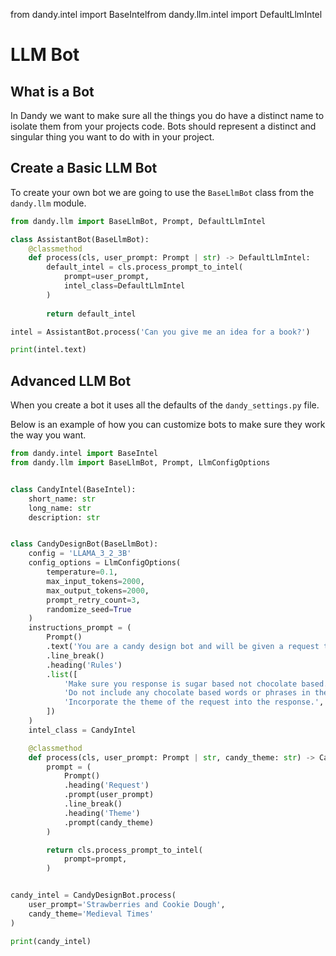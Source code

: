 from dandy.intel import BaseIntelfrom dandy.llm.intel import DefaultLlmIntel

# LLM Bot

## What is a Bot

In Dandy we want to make sure all the things you do have a distinct name to isolate them from your projects code.
Bots should represent a distinct and singular thing you want to do with in your project.

## Create a Basic LLM Bot

To create your own bot we are going to use the `BaseLlmBot` class from the `dandy.llm` module.

```python exec="True" source="above" source="material-block" session="llm_bot"
from dandy.llm import BaseLlmBot, Prompt, DefaultLlmIntel

class AssistantBot(BaseLlmBot):
    @classmethod
    def process(cls, user_prompt: Prompt | str) -> DefaultLlmIntel:
        default_intel = cls.process_prompt_to_intel(
            prompt=user_prompt,
            intel_class=DefaultLlmIntel
        )
        
        return default_intel

intel = AssistantBot.process('Can you give me an idea for a book?')

print(intel.text)
```

## Advanced LLM Bot

When you create a bot it uses all the defaults of the `dandy_settings.py` file.

Below is an example of how you can customize bots to make sure they work the way you want.

```python exec="True" source="above" source="material-block" session="llm_bot"
from dandy.intel import BaseIntel
from dandy.llm import BaseLlmBot, Prompt, LlmConfigOptions


class CandyIntel(BaseIntel):
    short_name: str
    long_name: str
    description: str


class CandyDesignBot(BaseLlmBot):
    config = 'LLAMA_3_2_3B'
    config_options = LlmConfigOptions(
        temperature=0.1,
        max_input_tokens=2000,
        max_output_tokens=2000,
        prompt_retry_count=3,
        randomize_seed=True
    )
    instructions_prompt = (
        Prompt()
        .text('You are a candy design bot and will be given a request to make a new type of candy.')
        .line_break()
        .heading('Rules')
        .list([
            'Make sure you response is sugar based not chocolate based.',
            'Do not include any chocolate based words or phrases in the response.',
            'Incorporate the theme of the request into the response.',
        ])
    )
    intel_class = CandyIntel

    @classmethod
    def process(cls, user_prompt: Prompt | str, candy_theme: str) -> CandyIntel:
        prompt = (
            Prompt()
            .heading('Request')
            .prompt(user_prompt)
            .line_break()
            .heading('Theme')
            .prompt(candy_theme)
        )

        return cls.process_prompt_to_intel(
            prompt=prompt,
        )


candy_intel = CandyDesignBot.process(
    user_prompt='Strawberries and Cookie Dough',
    candy_theme='Medieval Times'
)

print(candy_intel)
```

